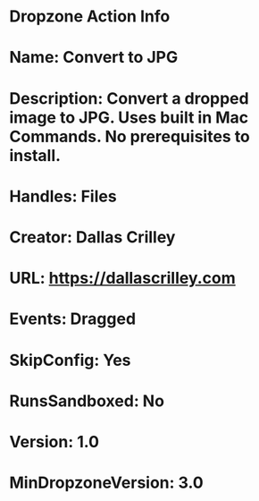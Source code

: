 # Dropzone Action Info
# Name: Convert to JPG
# Description: Convert a dropped image to JPG.  Uses built in Mac Commands.  No prerequisites to install.
# Handles: Files
# Creator: Dallas Crilley
# URL: https://dallascrilley.com
# Events: Dragged
# SkipConfig: Yes
# RunsSandboxed: No
# Version: 1.0
# MinDropzoneVersion: 3.0

